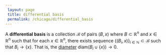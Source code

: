 ```yaml
---
 layout: page
 title: differential basis
 permalink: /chicago/differential_basis
---
```

A **differential basis** is a collection $\mathcal B$ of pairs $(B,x)$ where $B\subset\mathbb R^n$ and $x\in \mathbb R^n$ such that for each $x\in \mathbb R^n$, there exists sequence $\{(B_i, x)\}_{i\in\mathbb N}\subset \mathcal B$ such that $B_i \to \{x\}$. That is, the [diameter](https://mathgloss.github.io/MathGloss/diameter_of_a_set) $\text{diam}(B_i\cup\{x\}) \to 0$.

